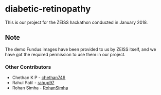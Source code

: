 # diabetic-retinopathy
This is our project for the ZEISS hackathon conducted in January 2018.



## Note
The demo Fundus images have been provided to us by ZEISS itself, and we have got the required permission to use them in our project.

### Other Contributors
- Chethan K P - [chethan749](https://github.com/chethan749)
- Rahul Patil - [rahup97](https://github.com/rahup97)
- Rohan Simha - [RohanSimha](https://github.com/RohanSimha)
